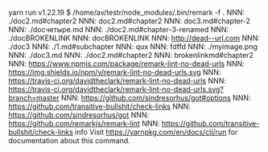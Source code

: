 yarn run v1.22.19
$ /home/av/testr/node\_modules/.bin/remark -f .
NNN: ./doc2.md#chapter2
NNN: doc2.md#chapter2
NNN: doc3.md#chapter-2
NNN: ./docчетыре.md
NNN: ./doc2.md#chapter-3-renamed
NNN: ./docBROKENLINK
NNN: docBROKENLINK
NNN: http://dead--url.com
NNN: ./doc3
NNN: ./1.md#subchapter
NNN: qux
NNN: fdffd
NNN: ./myimage.png
NNN: ./doc3.md
NNN: ./doc2.md#chapter2
NNN: brokenlinkmd#chapter2
NNN: https://www.npmjs.com/package/remark-lint-no-dead-urls
NNN: https://img.shields.io/npm/v/remark-lint-no-dead-urls.svg
NNN: https://travis-ci.org/davidtheclark/remark-lint-no-dead-urls
NNN: https://travis-ci.org/davidtheclark/remark-lint-no-dead-urls.svg?branch=master
NNN: https://github.com/sindresorhus/got#options
NNN: https://github.com/transitive-bullshit/check-links
NNN: https://github.com/sindresorhus/got
NNN: https://github.com/remarkjs/remark-lint
NNN: https://github.com/transitive-bullshit/check-links
info Visit https://yarnpkg.com/en/docs/cli/run for documentation about this command.
